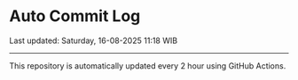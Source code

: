 # Auto Commit Log

Last updated: Saturday, 16-08-2025 11:18 WIB

---

This repository is automatically updated every 2 hour using GitHub Actions.
